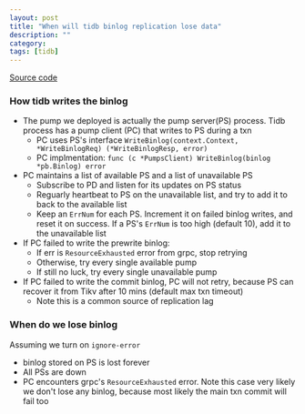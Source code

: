 ```yaml
---
layout: post
title: "When will tidb binlog replication lose data"
description: ""
category: 
tags: [tidb]
---
```


[Source code](https://github.com/pingcap/tidb-tools/tree/v2.1.18/tidb-binlog/pump_client)

### How tidb writes the binlog

* The pump we deployed is actually the pump server(PS) process. Tidb process has a pump client (PC) that writes to PS during a txn
  * PC uses PS's interface `WriteBinlog(context.Context, *WriteBinlogReq) (*WriteBinlogResp, error)`
  * PC implmentation: `func (c *PumpsClient) WriteBinlog(binlog *pb.Binlog) error`
* PC maintains a list of available PS and a list of unavailable PS
  * Subscribe to PD and listen for its updates on PS status 	
  * Reguarly heartbeat to PS on the unavailable list, and try to add it to back to the available list
  * Keep an `ErrNum` for each PS. Increment it on failed binlog writes, and reset it on success. If a PS's `ErrNum` is too high (default 10), add it to the unavailable list 
* If PC failed to write the prewrite binlog:
  * If err is `ResourceExhausted` error from grpc, stop retrying
  * Otherwise, try every single available pump
  * If still no luck, try every single unavailable pump
* If PC failed to write the commit binlog, PC will not retry, because PS can recover it from Tikv after 10 mins (default max txn timeout)
  * Note this is a common source of replication lag

### When do we lose binlog
Assuming we turn on `ignore-error`

* binlog stored on PS is lost forever
* All PSs are down
* PC encounters grpc's `ResourceExhausted` error. Note this case very likely we don't lose any binlog, because most likely the main txn commit will fail too
